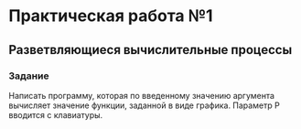 # Практическая работа №1

## Разветвляющиеся вычислительные процессы

### Задание
Написать программу, которая по введенному значению аргумента вычисляет
значение функции, заданной в виде графика. Параметр Р вводится с клавиатуры.
